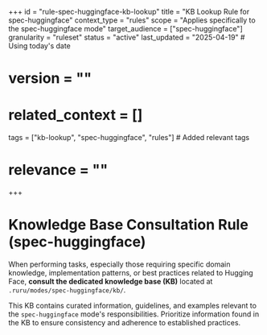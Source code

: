 +++
id = "rule-spec-huggingface-kb-lookup"
title = "KB Lookup Rule for spec-huggingface"
context_type = "rules"
scope = "Applies specifically to the spec-huggingface mode"
target_audience = ["spec-huggingface"]
granularity = "ruleset"
status = "active"
last_updated = "2025-04-19" # Using today's date
# version = ""
# related_context = []
tags = ["kb-lookup", "spec-huggingface", "rules"] # Added relevant tags
# relevance = ""
+++

# Knowledge Base Consultation Rule (spec-huggingface)

When performing tasks, especially those requiring specific domain knowledge, implementation patterns, or best practices related to Hugging Face, **consult the dedicated knowledge base (KB)** located at `.ruru/modes/spec-huggingface/kb/`.

This KB contains curated information, guidelines, and examples relevant to the `spec-huggingface` mode's responsibilities. Prioritize information found in the KB to ensure consistency and adherence to established practices.